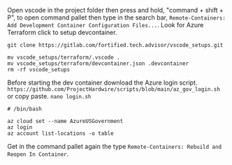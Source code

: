 Open vscode in the project folder then press and hold, "command + shift + P", to open command pallet then type in the search bar, `Remote-Containers: Add Development Container Configuration Files...`. Look for Azure Terraform click to setup devcontainer.

`git clone https://gitlab.com/fortified.tech.advisor/vscode_setups.git`
```
mv vscode_setups/terraform/.vscode .
mv vscode_setups/terraform/devcontainer.json .devcontainer
rm -rf vscode_setups
```
Before starting the dev container download the Azure login script. `https://github.com/ProjectHardwire/scripts/blob/main/az_gov_login.sh` or copy paste.
`nano login.sh`
```
# /bin/bash

az cloud set --name AzureUSGovernment
az login
az account list-locations -o table
```
 Get in the command pallet again the type `Remote-Containers: Rebuild and Reopen In Container`.
 
